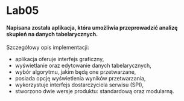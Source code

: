 # Lab05
#### Napisana została aplikacja, która umożliwia przeprowadzić analizę skupień na danych tabelarycznych.
Szczegółowy opis implementacji:
- aplikacja oferuje interfejs graficzny,
- wyświetlanie oraz edytowanie danych tabelarycznych,
- wybór algorytmu, jakim będą one przetwarzane,
- posiada opcję wyświetlenia wyników przetwarzania,
- wykorzystuje interfejs dostarczyciela serwisu (SPI),
- stworzono dwie wersje produktu: standardową oraz modularną.